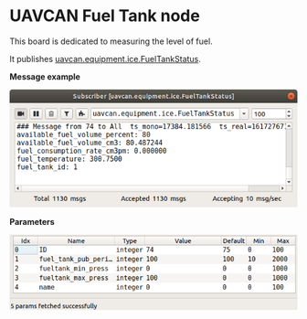 # UAVCAN Fuel Tank node

This board is dedicated to measuring the level of fuel.

It publishes [uavcan.equipment.ice.FuelTankStatus](https://dronecan.github.io/Specification/7._List_of_standard_data_types/#fueltankstatus).

**Message example**

![scheme](../../assets/fuel_tank/fuel_tank_message.png?raw=true "msg")

**Parameters**

![scheme](../../assets/fuel_tank/fuel_tank_params.png?raw=true "params")
